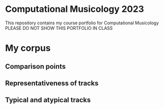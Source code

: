 # Computational Musicology 2023
 This repository contains my course portfolio for Computational Musicology
PLEASE DO NOT SHOW THIS PORTFOLIO IN CLASS

# My corpus

## Comparison points

## Representativeness of tracks

## Typical and atypical tracks

